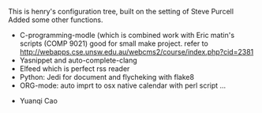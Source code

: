 This is henry's configuration tree, built on the setting of Steve Purcell
Added some other functions.

* C-programming-modle (which is combined work with Eric matin's scripts (COMP 9021)
good for small make project.
refer to http://webapps.cse.unsw.edu.au/webcms2/course/index.php?cid=2381
* Yasnippet and auto-complete-clang
* Elfeed which is perfect rss reader
* Python: Jedi for document and flycheking with flake8
* ORG-mode: auto imprt to osx native calendar with perl script
...


- Yuanqi Cao
